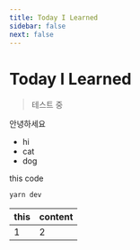 ```yaml
---
title: Today I Learned
sidebar: false
next: false
---
```

# Today I Learned

> 테스트 중 

안녕하세요

- hi
- cat
- dog

this code 
```bash
yarn dev
```

|this|content|
|-|-|
|1|2|

